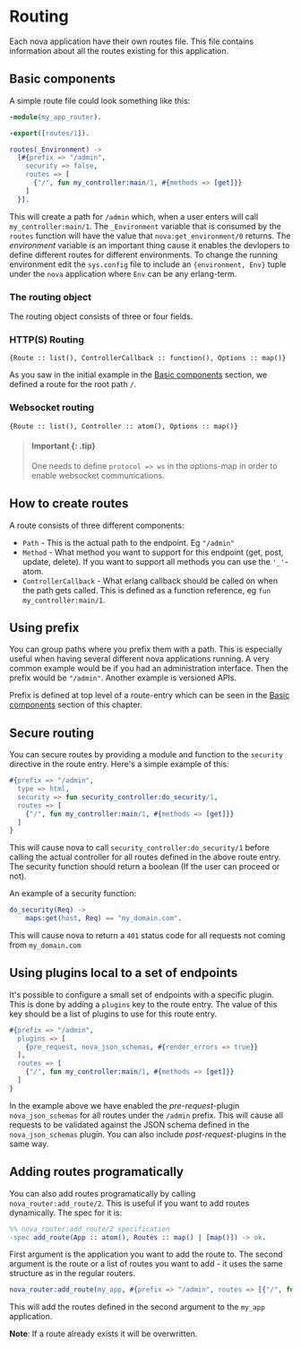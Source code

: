 # Routing

Each nova application have their own routes file. This file contains information about all the routes existing for this application.

## Basic components

A simple route file could look something like this:

```erlang
-module(my_app_router).

-export([routes/1]).

routes(_Environment) ->
  [#{prefix => "/admin",
    security => false,
    routes => [
      {"/", fun my_controller:main/1, #{methods => [get]}}
    ]
  }].
```

This will create a path for `/admin` which, when a user enters will call `my_controller:main/1`. The `_Environment` variable that is consumed by the `routes` function will have the value that `nova:get_environment/0` returns. The *environment* variable is an important thing cause it enables the devlopers to define different routes for different environments. To change the running environment edit the `sys.config` file to include an `{environment, Env}` tuple under the `nova` application where `Env` can be any erlang-term.

### The routing object

The routing object consists of three or four fields.

### HTTP(S) Routing ###

```
{Route :: list(), ControllerCallback :: function(), Options :: map()}
```

As you saw in the initial example in the [Basic components](#basic-components) section, we defined a route for the root path `/`.

### Websocket routing ###

```
{Route :: list(), Controller :: atom(), Options :: map()}
```

> #### Important {: .tip}
>
> One needs to define `protocol => ws` in the options-map in order to enable websocket communications.


## How to create routes

A route consists of three different components:

* `Path` - This is the actual path to the endpoint. Eg `"/admin"`
* `Method` - What method you want to support for this endpoint (get, post, update, delete). If you want to support all methods you can use the `'_'`-atom.
* `ControllerCallback` - What erlang callback should be called on when the path gets called. This is defined as a function reference, eg `fun my_controller:main/1`.

## Using prefix

You can group paths where you prefix them with a path. This is especially useful when having several different nova applications running. A very common example would be if you had an administration interface. Then the prefix would be `"/admin"`. Another example is versioned APIs.

Prefix is defined at top level of a route-entry which can be seen in the [Basic components](#basic-components) section of this chapter.

## Secure routing

You can secure routes by providing a module and function to the `security` directive in the route entry. Here's a simple example of this:

```erlang
#{prefix => "/admin",
  type => html,
  security => fun security_controller:do_security/1,
  routes => [
    {"/", fun my_controller:main/1, #{methods => [get]}}
  ]
}
```

This will cause nova to call `security_controller:do_security/1` before calling the actual controller for all routes defined in the above route entry.
The security function should return a boolean (If the user can proceed or not).


An example of a security function:


```erlang
do_security(Req) ->
    maps:get(host, Req) == "my_domain.com".
```

This will cause nova to return a `401` status code for all requests not coming from `my_domain.com`

## Using plugins local to a set of endpoints

It's possible to configure a small set of endpoints with a specific plugin. This is done by adding a `plugins` key to the route entry. The value of this key should be a list of plugins to use for this route entry.

```erlang
#{prefix => "/admin",
  plugins => [
    {pre_request, nova_json_schemas, #{render_errors => true}}
  ],
  routes => [
    {"/", fun my_controller:main/1, #{methods => [get]}}
  ]
}
```

In the example above we have enabled the *pre-request*-plugin `nova_json_schemas` for all routes under the `/admin` prefix. This will cause all requests to be validated against the JSON schema defined in the `nova_json_schemas` plugin.
You can also include *post-request*-plugins in the same way.


## Adding routes programatically

You can also add routes programatically by calling `nova_router:add_route/2`. This is useful if you want to add routes dynamically. The spec for it is:

```erlang
%% nova_router:add_route/2 specification
-spec add_route(App :: atom(), Routes :: map() | [map()]) -> ok.
```

First argument is the application you want to add the route to. The second argument is the route or a list of routes you want to add - it uses the same structure as in the regular routers.

```erlang
nova_router:add_route(my_app, #{prefix => "/admin", routes => [{"/", fun my_controller:main/1, #{methods => [get]}}]}).
```

This will add the routes defined in the second argument to the `my_app` application.

**Note**: If a route already exists it will be overwritten.

